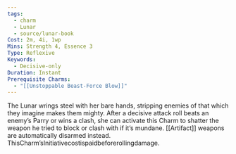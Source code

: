 ```yaml
---
tags:
  - charm
  - Lunar
  - source/lunar-book
Cost: 2m, 4i, 1wp
Mins: Strength 4, Essence 3
Type: Reflexive
Keywords:
  - Decisive-only
Duration: Instant
Prerequisite Charms:
  - "[[Unstoppable Beast-Force Blow]]"
---
```

The Lunar wrings steel with her bare hands, stripping enemies of that which they imagine makes them mighty. After a decisive attack roll beats an enemy’s Parry or wins a clash, she can activate this Charm to shatter the weapon he tried to block or clash with if it’s mundane. [[Artifact]] weapons are automatically disarmed instead. ThisCharm’sInitiativecostispaidbeforerollingdamage.